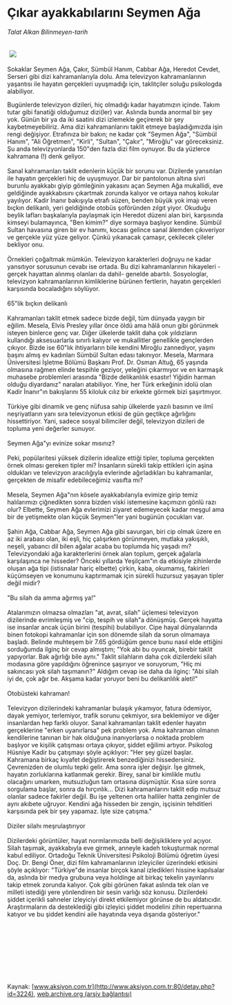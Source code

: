 # Çıkar ayakkabılarını Seymen Ağa

*Talat Alkan Bilinmeyen-tarih*

<div>
 <font>
  <img border="0" height="1" src="/web/20050415051353im_/http://www.aksiyon.com.tr/images/blank.gif"/>
 </font>
 <font class="content">
  <p>
   <img border="0" hspace="5" src="http://web.archive.org/web/20050415051353im_/http://www.aksiyon.com.tr/resim/469/22.jpg" vspace="5"/>
  </p>
 </font>
 <font class="content">
  Sokaklar Seymen Ağa, Çakır, Sümbül Hanım,  Cabbar Ağa, Heredot Cevdet, Serseri gibi dizi kahramanlarıyla dolu. Ama televizyon kahramanlarının yaşantısı ile hayatın gerçekleri uyuşmadığı için, taklitçiler soluğu psikologda alabiliyor.
 </font>
 <br/>
 <p>
  <font class="content">
   Bugünlerde televizyon dizileri, hiç olmadığı kadar hayatımızın içinde. Takım tutar gibi fanatiği olduğumuz dizi(ler) var. Aslında bunda anormal bir şey yok. Günün bir ya da iki saatini dizi izlemekle geçirerek bir şey kaybetmeyebiliriz. Ama dizi kahramanlarını taklit etmeye başladığımızda işin rengi değişiyor. Etrafınıza bir bakın; ne kadar çok "Seymen Ağa", "Sümbül Hanım", "Ali Öğretmen", "Kirli", "Sultan", "Çakır", "Miroğlu" var göreceksiniz. Şu anda televizyonlarda 150"den fazla dizi film oynuyor. Bu da yüzlerce kahramana (!) denk geliyor.
   <br>
    <br>
     Sanal kahramanları taklit edenlerin küçük bir sorunu var. Dizilerde yansıtılan ile hayatın gerçekleri hiç de uyuşmuyor. Dar bir pantolonun altına sivri burunlu ayakkabı giyip gömleğinin yakasını açan Seymen Ağa mukallidi, eve geldiğinde ayakkabısını çıkartmak zorunda kalıyor ve ortaya nahoş kokular yayılıyor. Kadir İnanır bakışıyla etrafı süzen, benden büyük yok imajı veren bıçkın delikanlı, yeri geldiğinde otobüs şoföründen zılgıt yiyor. Okuduğu beylik lafları başkalarıyla paylaşmak için Heredot düzeni alan biri, karşısında kimseyi bulamayınca, "Ben kimim?" diye sormaya başlıyor kendine. Sümbül Sultan havasına giren bir ev hanımı, kocası gelince sanal âlemden çıkıveriyor ve gerçekle yüz yüze geliyor. Çünkü yıkanacak çamaşır, çekilecek çileler bekliyor onu.
     <br>
      <br>
       Örnekleri çoğaltmak mümkün. Televizyon karakterleri doğruyu ne kadar yansıtıyor sorusunun cevabı ise ortada. Bu dizi kahramanlarının hikayeleri -gerçek hayattan alınmış olanları da dahil- genelde abartılı. Sosyologlar, televizyon kahramanlarının kimliklerine bürünen fertlerin, hayatın gerçekleri karşısında bocaladığını söylüyor.
       <br>
        <br>
         65"lik bıçkın delikanlı
         <br>
          <br/>
          Kahramanları taklit etmek sadece bizde değil, tüm dünyada yaygın bir eğilim. Mesela, Elvis Presley yıllar önce öldü ama hâlâ onun gibi görünmek isteyen binlerce genç var. Diğer ülkelerde taklit daha çok yıldızların kullandığı aksesuarlarla sınırlı kalıyor ve mukallitler genellikle gençlerden çıkıyor. Bizde ise 60"lık ihtiyarların bile kendini Miroğlu zannediyor, yaşını başını almış ev kadınları Sümbül Sultan edası takınıyor. Mesela, Marmara Üniversitesi İşletme Bölümü Başkanı Prof. Dr. Osman Altuğ, 65 yaşında olmasına rağmen elinde tespihle geziyor, yeleğini çıkarmıyor ve en karmaşık muhasebe problemleri arasında "Bizde delikanlılık esastır! Yiğidin harman olduğu diyardanız" naraları atabiliyor. Yine, her Türk erkeğinin idolü olan Kadir İnanır"ın bakışlarını 55 kiloluk cılız bir erkekte görmek bizi şaşırtmıyor.
          <br/>
          <br/>
          Türkiye gibi dinamik ve genç nüfusa sahip ülkelerde yazılı basının ve ilmî neşriyatların yanı sıra televizyonun etkisi de gün geçtikçe ağırlığını hissettiriyor. Yani, sadece sosyal bilimciler değil, televizyon dizileri de topluma yeni değerler sunuyor.
          <br/>
          <br/>
          Seymen Ağa"yı evinize sokar mısınız?
          <br/>
          <br/>
          Peki, popülaritesi yüksek dizilerin idealize ettiği tipler, topluma gerçekten örnek olması gereken tipler mi? İnsanların sürekli takip ettikleri için aşina oldukları ve televizyon aracılığıyla evlerinde ağırladıkları bu kahramanlar, gerçekten de misafir edebileceğimiz vasıfta mı?
          <br/>
          <br/>
          Mesela, Seymen Ağa"nın kösele ayakkabılarıyla evimize girip temiz halılarımızı çiğnedikten sonra bizden viski istemesine kaçımızın gönlü razı olur? Elbette, Seymen Ağa evlerimizi ziyaret edemeyecek kadar meşgul ama bir de yetişmekte olan küçük Seymen"ler yani bugünün çocukları var.
          <br/>
          <br/>
          Şahin Ağa, Cabbar Ağa, Seymen Ağa gibi savurgan, biri cip olmak üzere en az iki arabası olan, iki eşli, hiç çalışırken görünmeyen, mutlaka yakışıklı, neşeli, yabancı dil bilen ağalar acaba bu toplumda hiç yaşadı mı? Televizyondaki ağa karakterlerini örnek alan toplum, gerçek ağalarla karşılaşınca ne hisseder? Önceki yıllarda Yeşilçam"ın da etkisiyle zihinlerde oluşan ağa tipi (istisnalar hariç elbette) çirkin, kaba, okumamış, fakirleri küçümseyen ve konumunu kaptırmamak için sürekli huzursuz yaşayan tipler değil midir?
          <br/>
          <br/>
          "Bu silah da amma ağırmış ya!"
          <br/>
          <br/>
          Atalarımızın olmazsa olmazları "at, avrat, silah" üçlemesi televizyon dizilerinde evrimleşmiş ve "cip, tespih ve silah"a dönüşmüş. Gerçek hayatta ise insanlar ancak üçün birini (tespihi) bulabiliyor. Cipe hayal dünyalarında binen fotokopi kahramanlar için son dönemde silah da sorun olmamaya başladı. Belinde muhteşem bir 7.65  gördüğüm gence bunu nasıl elde ettiğini sorduğumda ilginç bir cevap almıştım; "Yok abi bu oyuncak, birebir taklit yapıyorlar. Bak ağırlığı bile aynı." Taklit silahların daha çok dizilerdeki silah modasına göre yapıldığını öğrenince şaşırıyor ve soruyorum, "Hiç mi sakıncası yok silah taşımanın?" Aldığım cevap ise daha da ilginç: "Abi silah iyi de, çok ağır be. Akşama kadar yoruyor beni bu delikanlılık aleti!"
          <br/>
          <br/>
          Otobüsteki kahraman!
          <br/>
          <br/>
          Televizyon dizilerindeki kahramanlar bulaşık yıkamıyor, fatura ödemiyor, dayak yemiyor, terlemiyor, trafik sorunu çekmiyor, sıra beklemiyor ve diğer insanlardan hep farklı oluyor. Sanal kahramanları taklit edenler hayatın gerçeklerine "erken uyanırlarsa" pek problem yok. Ama kahraman olmanın kendilerine tanınan bir hak olduğuna inanıyorlarsa o noktada problem başlıyor ve kişilik çatışması ortaya çıkıyor, şiddet eğilimi artıyor. Psikolog Hüsniye Kadir bu çatışmayı şöyle açıklıyor: "Her şey güzel başlar. Kahramana birkaç kıyafet değiştirerek benzediğinizi hissedersiniz. Çevrenizden de olumlu tepki gelir. Ama sonra işler değişir. İşe gitmek, hayatın zorluklarına katlanmak gerekir. Birey, sanal bir kimlikle mutlu olacağını umarken, mutsuzluğun tam ortasına düşmüştür. Kısa süre sonra sorgulama başlar, sonra da hırçınlık... Dizi kahramanlarını taklit edip mutsuz olanlar sadece fakirler değil. Bu işe yeltenen orta halliler hatta zenginler de aynı akıbete uğruyor. Kendini ağa hisseden bir zengin, işçisinin tehditleri karşısında pek bir şey yapamaz. İşte size çatışma."
          <br/>
          <br/>
          Diziler silahı meşrulaştırıyor
          <br/>
          <br/>
          Dizilerdeki görüntüler, hayat normlarımızda belli değişikliklere yol açıyor. Silah taşımak, ayakkabıyla eve girmek, anneyle kadeh tokuşturmak normal kabul ediliyor. Ortadoğu Teknik Üniversitesi Psikoloji Bölümü öğretim üyesi Doç. Dr. Bengi Öner, dizi film kahramanlarının izleyiciler üzerindeki etkisini  şöyle açıklıyor: "Türkiye"de insanlar birçok kanal izledikleri hissine kapılsalar da, aslında bir medya grubuna veya holdinge ait birkaç tekelin yayınlarını takip etmek zorunda kalıyor. Çok gibi görünen fakat aslında tek olan ve milleti istediği yere yönlendiren bir sesin varlığı söz konusu. Dizilerdeki şiddet içerikli sahneler izleyiciyi direkt etkilemiyor görünse de bu aldatıcıdır.  Araştırmaların da desteklediği gibi izleyici şiddet modelini zihin repertuarına katıyor ve bu şiddet kendini aile hayatında veya dışarıda gösteriyor."
          <br/>
         </br>
        </br>
       </br>
      </br>
     </br>
    </br>
   </br>
  </font>
  <br/>
 </p>
</div>


Kaynak: [www.aksiyon.com.tr](http://www.aksiyon.com.tr:80/detay.php?id=3224), [web.archive.org (arşiv bağlantısı)](http://web.archive.org/web/20050415051353/http://www.aksiyon.com.tr:80/detay.php?id=3224)
